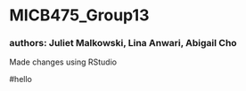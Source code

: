 # MICB475_Group13
### authors: Juliet Malkowski, Lina Anwari, Abigail Cho

Made changes using RStudio

#hello 
